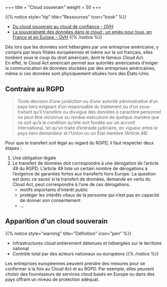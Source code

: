 +++
title = "Cloud souverain"
weight = 50
+++

{{% notice style="tip" title="Ressources" icon="book" %}}
- [Du cloud souverain au cloud de confiance - OVH](https://www.ovhcloud.com/fr/about-us/sovereign-cloud/)
- [La souveraineté des données dans le cloud : un enjeu pour tous, en France et en Europe - OVH](https://www.ovhcloud.com/fr/about-us/data-sovereignty/)
{{% /notice %}}

Dès lors que les données sont hébergées par une entreprise américaine, y compris par leurs filiales européennes et même sur le sol français, elles tombent sous le coup du droit américain; dont le fameux *Cloud Act*.  
En effet, le Cloud Act américain permet aux autorités américaines d'exiger la communication de données stockées par des entreprises américaines, même si ces données sont physiquement situées hors des États-Unis.

## Contraire au RGPD
> Toute décision d’une juridiction ou d’une autorité administrative d’un pays tiers exigeant d’un responsable du traitement ou d’un sous-traitant qu’il transfère ou divulgue des données à caractère personnel ne peut être reconnue ou rendue exécutoire de quelque manière que ce soit qu’à la condition qu’elle soit fondée sur un accord international, tel qu’un traité d’entraide judiciaire, en vigueur entre le pays tiers demandeur et l’Union ou un État membre (Article 48)

Pour que le transfert soit légal au regard du RGPD, il faut respecter deux étapes :
1. Une obligation légale
2. Le transfert de données doit correspondre à une dérogation de l’article 49 du RGPD; L’article 49 liste un certain nombre de dérogations à l’exigence de garanties fortes aux transferts hors Europe.
La question est donc ce savoir si le transfert de données, demandé en vertu du Cloud Act, peut correspondre à l’une de ces dérogations.
    - motifs importants d’intérêt public
    - protéger les intérêts vitaux de la personne qui n’est pas en capacité de donner son consentement
    - ...

## Apparition d'un cloud souverain
{{% notice style="warning" title="Définition" icon="pen" %}}
- Infrastructures cloud entièrement détenues et hébergées sur le territoire national
- Contrôle total par des acteurs nationaux ou européens
{{% /notice %}}

Les entreprises européennes peuvent prendre des mesures pour se conformer à la fois au Cloud Act et au RGPD. Par exemple, elles peuvent choisir des fournisseurs de services cloud basés en Europe ou dans des pays offrant un niveau de protection adéquat.